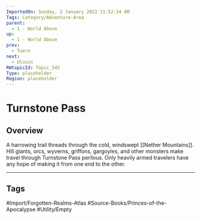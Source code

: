 ```yaml
---
ImportedOn: Sunday, 2 January 2022 11:52:34 AM
Tags: Category/Adventure-Area
parent:
  - 1 - World Above
up:
  - 1 - World Above
prev:
  - Tuern
next:
  - Uluvin
RWtopicId: Topic_545
Type: placeholder
Region: placeholder
---
```

# Turnstone Pass
## Overview
A harrowing trail threads through the cold, windswept [[Nether Mountains]]. Hill giants, orcs, wyverns, griffons, gargoyles, and other monsters make travel through Turnstone Pass perilous. Only heavily armed travelers have any hope of making it from one end to the other.


---
## Tags
#Import/Forgotten-Realms-Atlas #Source-Books/Princes-of-the-Apocalypse #Utility/Empty

